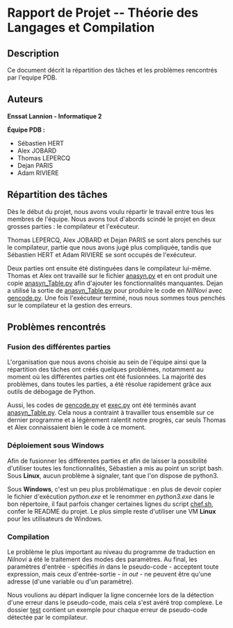 # **Rapport de Projet -- Théorie des Langages et Compilation**

## **Description**

Ce document décrit la répartition des tâches et les problèmes rencontrés par l'equipe PDB.

## **Auteurs**

**Enssat Lannion - Informatique 2**

**Équipe PDB :**

 * Sébastien HERT
 * Alex JOBARD
 * Thomas LEPERCQ
 * Dejan PARIS
 * Adam RIVIERE

## **Répartition des tâches**

Dès le début du projet, nous avons voulu répartir le travail entre tous les membres de l'équipe. Nous avons tout d'abords scindé le projet en deux grosses parties : le compilateur et l'exécuteur.

Thomas LEPERCQ, Alex JOBARD et Dejan PARIS se sont alors penchés sur le compilateur, partie que nous avons jugé plus compliquée, tandis que Sébastien HERT et Adam RIVIERE se sont occupés de l'exécuteur.

Deux parties ont ensuite été distinguées dans le compilateur lui-même. Thomas et Alex ont travaillé sur le fichier [anasyn.py](src/anasyn.py) et en ont produit une copie [anasyn_Table.py](src/anasyn_Table.py) afin d'ajouter les fonctionnalités manquantes. Dejan a utilisé la sortie de [anasyn_Table.py](src/anasyn_Table.py) pour produire le code en *NilNovi* avec [gencode.py](src/gencode.py). Une fois l'exécuteur terminé, nous nous sommes tous penchés sur le compilateur et la gestion des erreurs.

## **Problèmes rencontrés**

### **Fusion des différentes parties**

L'organisation que nous avons choisie au sein de l'équipe ainsi que la répartition des tâches ont créés quelques problèmes, notamment au moment où les différentes parties ont été fusionnées. La majorité des problèmes, dans toutes les parties, a été résolue rapidement grâce aux outils de débogage de Python.

Aussi, les codes de [gencode.py](src/gencode.py) et [exec.py](src/exec.py) ont été terminés avant [anasyn_Table.py](src/anasyn_Table.py). Cela nous a contraint à travailler tous ensemble sur ce dernier programme et a légèrement ralentit notre progrès, car seuls Thomas et Alex connaissaient bien le code à ce moment.

### **Déploiement sous Windows**

Afin de fusionner les différentes parties et afin de laisser la possibilité d'utiliser toutes les fonctionnalités, Sébastien a mis au point un script bash. Sous **Linux**, aucun problème à signaler, tant que l'on dispose de python3.

Sous **Windows**, c'est un peu plus problématique : en plus de devoir copier le fichier d'exécution *python.exe* et le renommer en *python3.exe* dans le bon répertoire, il faut parfois changer certaines lignes du script [chef.sh](chef.sh), confer le README du projet. Le plus simple reste d'utiliser une VM **Linux** pour les utilisateurs de Windows.

### **Compilation**

Le problème le plus important au niveau du programme de traduction en *Nilnovi* a été le traitement des modes des paramètres. Au final, les paramètres d'entrée - spécifiés *in* dans le pseudo-code -  acceptent toute expression, mais ceux d'entrée-sortie - *in out* - ne peuvent être qu'une adresse (d'une variable ou d'un paramètre).

Nous voulions au départ indiquer la ligne concernée lors de la détection d'une erreur dans le pseudo-code, mais cela s'est avéré trop complexe. Le dossier [test](test/) contient un exemple pour chaque erreur de pseudo-code détectée par le compilateur.

